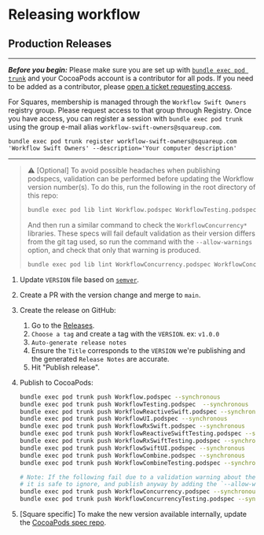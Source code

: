 # Releasing workflow

## Production Releases

---

***Before you begin:*** Please make sure you are set up with 
[`bundle exec pod trunk`](https://guides.cocoapods.org/making/getting-setup-with-trunk.html) and your CocoaPods
account is a contributor for all pods. If you need to be added as a
contributor, please [open a ticket requesting access](https://github.com/square/workflow-swift/issues/new).

For Squares, membership is managed through the `Workflow Swift Owners` registry group. Please request access to that group through Registry. Once you have access, you can register a session with `bundle exec pod trunk` using the group e-mail alias `workflow-swift-owners@squareup.com`.

`bundle exec pod trunk register workflow-swift-owners@squareup.com 'Workflow Swift Owners' --description='Your computer description'`

---

> ⚠️ [Optional] To avoid possible headaches when publishing podspecs, validation can be performed before updating the Workflow version number(s). To do this, run the following in the root directory of this repo:
> ```bash
> bundle exec pod lib lint Workflow.podspec WorkflowTesting.podspec WorkflowReactiveSwift.podspec WorkflowUI.podspec WorkflowRxSwift.podspec WorkflowReactiveSwiftTesting.podspec WorkflowRxSwiftTesting.podspec WorkflowSwiftUI.podspec WorkflowCombine.podspec WorkflowCombineTesting.podspec
> ```
> And then run a similar command to check the `WorkflowConcurrency*` libraries. These specs will fail default validation as their version differs from the git tag used, so run the command with the `--allow-warnings` option, and check that only that warning is produced.
> ```bash
> bundle exec pod lib lint WorkflowConcurrency.podspec WorkflowConcurrencyTesting.podspec --allow-warnings
> ```

1. Update `VERSION` file based on [`semver`](https://semver.org/).

1. Create a PR with the version change and merge to `main`.

1. Create the release on GitHub:
   1. Go to the [Releases](https://github.com/square/workflow-swift/releases).
   1. `Choose a tag` and create a tag with the `VERSION`. ex: `v1.0.0`
   1. `Auto-generate release notes`
   1. Ensure the `Title` corresponds to the `VERSION` we're publishing and the generated `Release Notes` are accurate.
   1. Hit "Publish release".

1. Publish to CocoaPods:
    ```bash
    bundle exec pod trunk push Workflow.podspec --synchronous
    bundle exec pod trunk push WorkflowTesting.podspec  --synchronous
    bundle exec pod trunk push WorkflowReactiveSwift.podspec --synchronous
    bundle exec pod trunk push WorkflowUI.podspec --synchronous
    bundle exec pod trunk push WorkflowRxSwift.podspec --synchronous
    bundle exec pod trunk push WorkflowReactiveSwiftTesting.podspec --synchronous
    bundle exec pod trunk push WorkflowRxSwiftTesting.podspec --synchronous
    bundle exec pod trunk push WorkflowSwiftUI.podspec --synchronous
    bundle exec pod trunk push WorkflowCombine.podspec --synchronous
    bundle exec pod trunk push WorkflowCombineTesting.podspec --synchronous

    # Note: If the following fail due to a validation warning about their version number not matching the git tag,
    # it is safe to ignore, and publish anyway by adding the `--allow-warnings` option to the command.
    bundle exec pod trunk push WorkflowConcurrency.podspec --synchronous
    bundle exec pod trunk push WorkflowConcurrencyTesting.podspec --synchronous
    ```

1. [Square specific] To make the new version available internally, update the [CocoaPods spec repo](https://go/cocoapod-specs).
